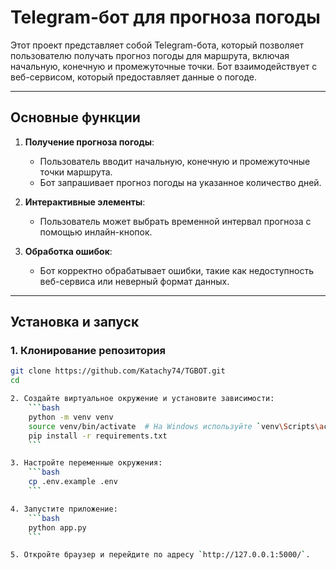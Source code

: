 # Telegram-бот для прогноза погоды

Этот проект представляет собой Telegram-бота, который позволяет пользователю получать прогноз погоды для маршрута, включая начальную, конечную и промежуточные точки. Бот взаимодействует с веб-сервисом, который предоставляет данные о погоде.

---

## Основные функции

1. **Получение прогноза погоды**:
   - Пользователь вводит начальную, конечную и промежуточные точки маршрута.
   - Бот запрашивает прогноз погоды на указанное количество дней.

2. **Интерактивные элементы**:
   - Пользователь может выбрать временной интервал прогноза с помощью инлайн-кнопок.

3. **Обработка ошибок**:
   - Бот корректно обрабатывает ошибки, такие как недоступность веб-сервиса или неверный формат данных.

---

## Установка и запуск

### 1. Клонирование репозитория

```bash
git clone https://github.com/Katachy74/TGBOT.git
cd

2. Создайте виртуальное окружение и установите зависимости:
    ```bash
    python -m venv venv
    source venv/bin/activate  # На Windows используйте `venv\Scripts\activate`
    pip install -r requirements.txt
    ```

3. Настройте переменные окружения:
    ```bash
    cp .env.example .env
    ```

4. Запустите приложение:
    ```bash
    python app.py
    ```

5. Откройте браузер и перейдите по адресу `http://127.0.0.1:5000/`.
